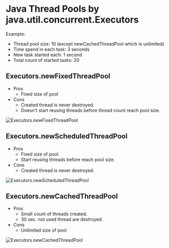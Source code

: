 # Java Thread Pools by java.util.concurrent.Executors

Example:

* Thread pool size: 10 (except newCachedThreadPool which is unlimited)
* Time spend in each task: 3 seconds
* New task started each: 1 second
* Total count of started tasks: 20

## Executors.newFixedThreadPool
* Pros
	* Fixed size of pool
* Cons
	* Created thread is never destroyed.
	* Doesn't start reusing threads before thread count reach pool size.

![Executors.newFixedThreadPool](threads/1_Executors.newFixedThreadPool.png "Executors.newFixedThreadPool")

## Executors.newScheduledThreadPool
* Pros
	* Fixed size of pool.
	* Start reusing threads before reach pool size.
* Cons
	* Created thread is never destroyed.

![Executors.newScheduledThreadPool](threads/2_Executors.newScheduledThreadPool.png "Executors.newScheduledThreadPool")

## Executors.newCachedThreadPool
* Pros
	* Small count of threads created.
	* 30 sec. not used thread are destroyed.
* Cons
	* Unlimited size of pool

![Executors.newCachedThreadPool](threads/3_Executors.newCachedThreadPool.png "Executors.newCachedThreadPool")